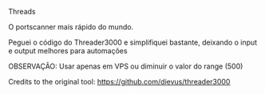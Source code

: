 Threads

O portscanner mais rápido do mundo.  

Peguei o código do Threader3000 e simplifiquei bastante, deixando o input e output melhores para automações

OBSERVAÇÃO: Usar apenas em VPS ou diminuir o valor do range (500)

Credits to the original tool: https://github.com/dievus/threader3000
